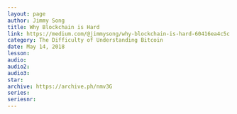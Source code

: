 ```yaml
---
layout: page
author: Jimmy Song
title: Why Blockchain is Hard
link: https://medium.com/@jimmysong/why-blockchain-is-hard-60416ea4c5c
category: The Difficulty of Understanding Bitcoin
date: May 14, 2018
lesson: 
audio: 
audio2: 
audio3: 
star: 
archive: https://archive.ph/nmv3G
series: 
seriesnr: 
---
```

